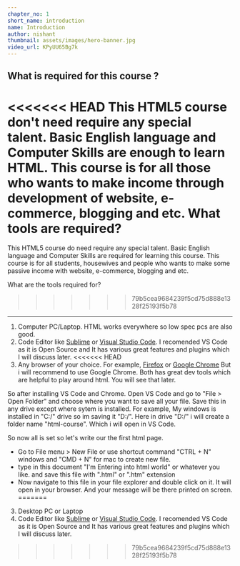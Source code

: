 ```yaml
---
chapter_no: 1
short_name: introduction
name: Introduction
author: nishant
thumbnail: assets/images/hero-banner.jpg
video_url: KPyUU65Bg7k
---
```

What is required for this course ?
----------------------------------
<<<<<<< HEAD
This HTML5 course don't need require any special talent. Basic English language and Computer Skills are enough to learn HTML. This course is for all those who wants to make income through development of website, e-commerce, blogging and etc.
What tools are required?
=======
This HTML5 course do need require any special talent. Basic English language and Computer Skills are required for learning this course. This course is for all students, housewives and people who wants to make some passive income with website, e-commerce, blogging and etc.

What are the tools required for?
>>>>>>> 79b5cea9684239f5cd75d888e1328f25193f5b78
--------------------------------
1. Computer PC/Laptop. HTML works everywhere so low spec pcs are also good. 
2. Code Editor like [Sublime](https://www.sublimetext.com/) or [Visual Studio Code](https://code.visualstudio.com/). I recomended VS Code as it is Open Source and It has various great features and plugins which I will discuss later.
<<<<<<< HEAD
3. Any browser of your choice. For example, [Firefox](https://www.mozilla.org/en-US/firefox/new/) or [Google Chrome](https://www.google.com/chrome/) But i will recommend to use Google Chrome. Both has great dev tools which are helpful to play around html. You will see that later.

So after installing VS Code and Chrome. Open VS Code and go to "File > Open Folder" and choose where you want to save all your file. Save this in any drive except where sytem is installed. For example, My windows is installed in "C:/" drive so im saving it "D:/". Here in drive "D:/" i will create a folder name "html-course". Which i will open in VS Code.

So now all is set so let's write our the first html page.

- Go to File menu > New File or use shortcut command "CTRL + N"  windows and "CMD + N" for mac to create new file.
- type in this document "I'm Entering into html world" or whatever you like. and save this file with ".html" or ".htm" extension
- Now navigate to this file in your file explorer and double click on it. It will open in your browser. And your message will be there printed on screen.
=======
3. Desktop PC or Laptop
4. Code Editor like [Sublime](https://www.sublimetext.com/) or [Visual Studio Code](https://code.visualstudio.com/). I recomended VS Code as it is Open Source and It has various great features and plugins which I will discuss later.
>>>>>>> 79b5cea9684239f5cd75d888e1328f25193f5b78
